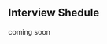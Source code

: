 ## Interview Shedule

coming soon
<!--
<tale>
  <tr>
    <th></th>
    <th>Friday, May 27th</th>
    <th>Tuesday, May 31st</th>
    <th>Wednesday, June 1st</th>
    <th>Thursday, June 2nd</th>
  </tr>
  <tr>
    <td><strong>9:30 AM</strong></td>
    <td>Jackie <i>B</i>
    </td>    
    <td>      John <em>C </em>
 
    </td>    
    <td>  
    <em>C </em>
    </td>
    <td><em>C </em>    
      
    </td>
  </tr>
  <tr>
    <td><strong>10:15 AM</strong></td>
    <td><i>B</i>
    
    </td>
    <td><em>C </em>
    
    </td>  
    <td><em>C </em>
     
    </td>
    <td><em>C </em>
     
    </td>
  </tr>
  <tr>
    <td><strong>11:00 AM</strong></td>
    <td><em>T </em>
    t
    </td>
    <td><em>T </em>
    t
    </td>  
    <td><i>B</i>
     
    </td>
    <td><i>B</i>
     
    </td>
  </tr>
  <tr>
    <td><strong>11:45 AM</strong></td>
    <td><em>T</em>
    
    </td>
    <td><em>T </em>
    
    </td>  
    <td><i>B</i>
     
    </td>
    <td><i>B</i>
     
    </td>
  </tr>
  <tr>
    <td><strong>1:30 PM</strong></td>
    <td>
    --
    </td>
    <td><i>B</i>
    
    </td>  
    <td>
    --
    </td>
    <td>
    --
    </td>
  </tr>
  <tr>
    <td><strong>2:15 PM</strong></td>
    <td>
    --
    </td>
    <td><i>B</i>
    
    </td>  
    <td>
    --
    </td>
    <td>
    --
    </td>
  </tr>
  <tr>
    <td><strong>3:00 PM</strong></td>
    <td>
    --
    </td>
    <td><i>T</i>
    
    </td>  
    <td>
    --
    </td>
    <td>
    --
    </td>
  </tr>
  <tr>
    <td><strong>3:45 PM</strong></td>
    <td>
    --
    </td>
    <td><i>B</i>
    
    </td>  
    <td>
    --
    </td>
    <td>
    --
    </td>
  </tr>
</tale>-->
